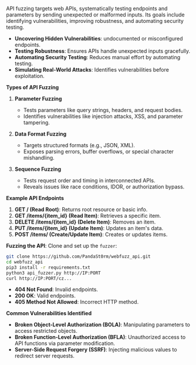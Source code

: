 API fuzzing targets web APIs, systematically testing endpoints and parameters by sending unexpected or malformed inputs. Its goals include identifying vulnerabilities, improving robustness, and automating security testing.
- **Uncovering Hidden Vulnerabilities**: undocumented or misconfigured endpoints.
- **Testing Robustness**: Ensures APIs handle unexpected inputs gracefully.
- **Automating Security Testing**: Reduces manual effort by automating testing.
- **Simulating Real-World Attacks**: Identifies vulnerabilities before exploitation.

**Types of API Fuzzing**
1. **Parameter Fuzzing**
    - Tests parameters like query strings, headers, and request bodies.
    - Identifies vulnerabilities like injection attacks, XSS, and parameter tampering.

2. **Data Format Fuzzing**
    - Targets structured formats (e.g., JSON, XML).
    - Exposes parsing errors, buffer overflows, or special character mishandling.

3. **Sequence Fuzzing**
    - Tests request order and timing in interconnected APIs.
    - Reveals issues like race conditions, IDOR, or authorization bypass.

**Example API Endpoints**
1. **GET / (Read Root)**: Returns root resource or basic info.
2. **GET /items/{item_id} (Read Item)**: Retrieves a specific item.
3. **DELETE /items/{item_id} (Delete Item)**: Removes an item.
4. **PUT /items/{item_id} (Update Item)**: Updates an item's data.
5. **POST /items/ (Create/Update Item)**: Creates or updates items.

**Fuzzing the API**: Clone and set up the `fuzzer`:

```bash
git clone https://github.com/PandaSt0rm/webfuzz_api.git
cd webfuzz_api
pip3 install -r requirements.txt
python3 api_fuzzer.py http://IP:PORT
curl http://IP:PORT/cz...
```

- **404 Not Found**: Invalid endpoints.
- **200 OK**: Valid endpoints.
- **405 Method Not Allowed**: Incorrect HTTP method.

**Common Vulnerabilities Identified**

- **Broken Object-Level Authorization (BOLA)**: Manipulating parameters to access restricted objects.
- **Broken Function-Level Authorization (BFLA)**: Unauthorized access to API functions via parameter modification.
- **Server-Side Request Forgery (SSRF)**: Injecting malicious values to redirect server requests.
